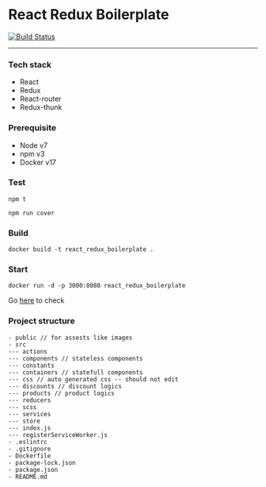# React Redux Boilerplate

[![Build Status](https://travis-ci.org/haipham23/react-redux-boilerplate.svg?branch=master)](https://travis-ci.org/haipham23/react-redux-boilerplate)

---
### Tech stack
- React
- Redux
- React-router
- Redux-thunk

### Prerequisite
- Node v7
- npm v3
- Docker v17

### Test
```
npm t

npm run cover
```

### Build

```
docker build -t react_redux_boilerplate .
```

### Start

```
docker run -d -p 3000:8080 react_redux_boilerplate
```

Go [here](https://localhost:3000/) to check

### Project structure

```
- public // for assests like images
- src
--- actions
--- components // stateless components
--- constants
--- containers // statefull components
--- css // auto generated css -- should not edit
--- discounts // discount logics
--- products // product logics
--- reducers
--- scss
--- services
--- store
--- index.js
--- registerServiceWorker.js
- .eslintrc
- .gitignore
- Dockerfile
- package-lock.json
- package.json
- README.md
```
